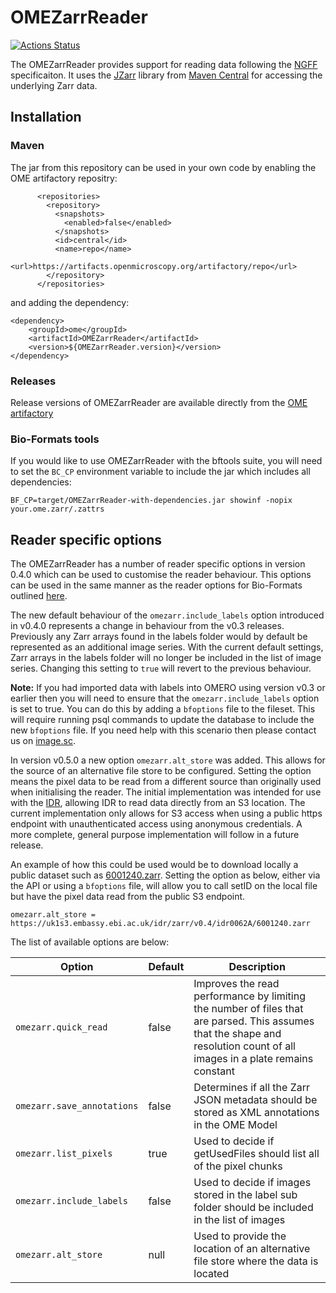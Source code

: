 # OMEZarrReader
[![Actions Status](https://github.com/ome/ZarrReader/workflows/Maven/badge.svg)](https://github.com/ome/ZarrReader/actions)

The OMEZarrReader provides support for reading data following the [NGFF](https://ngff.openmicroscopy.org/)
specificaiton. It uses the [JZarr](https://github.com/zarr-developers/jzarr) library from [Maven Central](https://central.sonatype.com/artifact/dev.zarr/jzarr/) for accessing the underlying Zarr data.

## Installation

### Maven

The jar from this repository can be used in your own code by enabling the OME artifactory repositry:

```
      <repositories>
        <repository>
          <snapshots>
            <enabled>false</enabled>
          </snapshots>
          <id>central</id>
          <name>repo</name>
          <url>https://artifacts.openmicroscopy.org/artifactory/repo</url>
        </repository>
      </repositories>
```
and adding the dependency:
```
<dependency>
    <groupId>ome</groupId>
    <artifactId>OMEZarrReader</artifactId>
    <version>${OMEZarrReader.version}</version>
</dependency>
```

### Releases

Release versions of OMEZarrReader are available directly from the [OME artifactory](https://artifacts.openmicroscopy.org/ui/repos/tree/General/ome.releases/ome/OMEZarrReader)

### Bio-Formats tools

If you would like to use OMEZarrReader with the bftools suite, you will need to set the `BC_CP`
environment variable to include the jar which includes all dependencies:

```
BF_CP=target/OMEZarrReader-with-dependencies.jar showinf -nopix your.ome.zarr/.zattrs
```

## Reader specific options

The OMEZarrReader has a number of reader specific options in version 0.4.0 which can be used to customise the reader behaviour. This options can be used in the same manner as the reader options for Bio-Formats outlined [here](https://bio-formats.readthedocs.io/en/latest/formats/options.html#usage). 

The new default behaviour of the `omezarr.include_labels` option introduced in v0.4.0 represents a change in behaviour from the v0.3 releases. Previously any Zarr arrays found in the labels folder would by default be represented as an additional image series. With the current default settings, Zarr arrays in the labels folder will no longer be included in the list of image series. Changing this setting to `true` will revert to the previous behaviour. 

**Note:** If you had imported data with labels into OMERO using version v0.3 or earlier then you will need to ensure that the `omezarr.include_labels` option is set to true. You can do this by adding a `bfoptions` file to the fileset. This will require running psql commands to update the database to include the new `bfoptions` file. If you need help with this scenario then please contact us on [image.sc](https://forum.image.sc/).

In version v0.5.0 a new option `omezarr.alt_store` was added. This allows for the source of an alternative file store to be configured. Setting the option means the pixel data to be read from a different source than originally used when initialising the reader. The initial implementation was intended for use with the [IDR](https://idr.openmicroscopy.org/), allowing IDR to read data directly from an S3 location. The current implementation only allows for S3 access when using a public https endpoint with unauthenticated access using anonymous credentials. A more complete, general purpose implementation will follow in a future release.

An example of how this could be used would be to download locally a public dataset such as [6001240.zarr](https://uk1s3.embassy.ebi.ac.uk/idr/zarr/v0.4/idr0062A/6001240.zarr). Setting the option as below, either via the API or using a `bfoptions` file, will allow you to call setID on the local file but have the pixel data read from the public S3 endpoint.
 
```
omezarr.alt_store = https://uk1s3.embassy.ebi.ac.uk/idr/zarr/v0.4/idr0062A/6001240.zarr
```

The list of available options are below:

| Option | Default | Description |
| --- | --- | --- |
| `omezarr.quick_read` | false | Improves the read performance by limiting the number of files that are parsed. This assumes that the shape and resolution count of all images in a plate remains constant  |
| `omezarr.save_annotations` | false | Determines if all the Zarr JSON metadata should be stored as XML annotations in the OME Model |
| `omezarr.list_pixels` | true | Used to decide if getUsedFiles should list all of the pixel chunks |
| `omezarr.include_labels` | false | Used to decide if images stored in the label sub folder should be included in the list of images |
| `omezarr.alt_store` | null | Used to provide the location of an alternative file store where the data is located |
